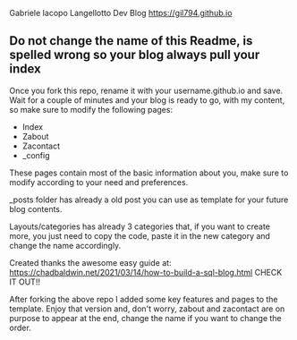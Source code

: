 Gabriele Iacopo Langellotto Dev Blog
https://gil794.github.io


## Do not change the name of this Readme, is spelled wrong so your blog always pull your index


Once you fork this repo, rename it with your username.github.io and save. Wait for a couple of minutes and your blog is ready to go, with my content, so make sure to modify the following pages:
- Index
- Zabout 
- Zacontact
- _config

These pages contain most of the basic information about you, make sure to modify according to your need and preferences.

_posts folder has already a old post you can use as template for your future blog contents. 

Layouts/categories has already 3 categories that, if you want to create more, you just need to copy the code, paste it in the new category and change the name accordingly.



Created thanks the awesome easy guide at: https://chadbaldwin.net/2021/03/14/how-to-build-a-sql-blog.html CHECK IT OUT!!

After forking the above repo I added some key features and pages to the template. Enjoy that version and, don't worry, zabout and zacontact are on purpose to appear at the end, change the name if you want to change the order.
